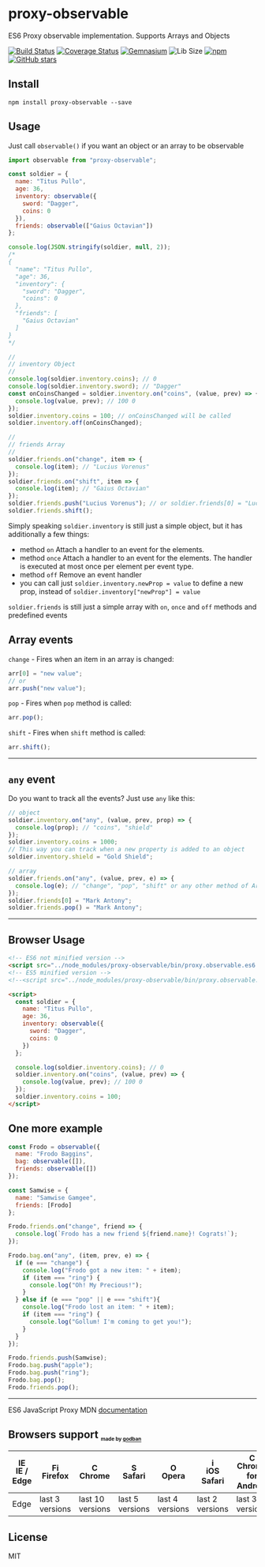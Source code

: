 # proxy-observable
ES6 Proxy observable implementation. Supports Arrays and Objects

[![Build Status](https://travis-ci.org/AntonLapshin/proxy-observable.svg?branch=master)](https://travis-ci.org/AntonLapshin/proxy-observable)
[![Coverage Status](https://coveralls.io/repos/github/AntonLapshin/proxy-observable/badge.svg?branch=master&v=1)](https://coveralls.io/github/AntonLapshin/proxy-observable?branch=master)
[![Gemnasium](https://img.shields.io/gemnasium/mathiasbynens/he.svg)]()
![Lib Size](http://img.badgesize.io/AntonLapshin/proxy-observable/master/bin/proxy.observable.min.js.svg?compression=gzip)
[![npm](https://img.shields.io/npm/dt/proxy-observable.svg)](https://www.npmjs.com/package/proxy-observable)
[![GitHub stars](https://img.shields.io/github/stars/AntonLapshin/proxy-observable.svg?style=social&label=Star)](https://github.com/AntonLapshin/proxy-observable)

## Install

    npm install proxy-observable --save

## Usage

Just call `observable()` if you want an object or an array to be observable

```js
import observable from "proxy-observable";

const soldier = {
  name: "Titus Pullo",
  age: 36,
  inventory: observable({
    sword: "Dagger",
    coins: 0
  }),
  friends: observable(["Gaius Octavian"])
};

console.log(JSON.stringify(soldier, null, 2)); 
/* 
{
  "name": "Titus Pullo",
  "age": 36,
  "inventory": {
    "sword": "Dagger",
    "coins": 0
  },
  "friends": [
    "Gaius Octavian"
  ]
}
*/

//
// inventory Object
//
console.log(soldier.inventory.coins); // 0
console.log(soldier.inventory.sword); // "Dagger"
const onCoinsChanged = soldier.inventory.on("coins", (value, prev) => {
  console.log(value, prev); // 100 0
});
soldier.inventory.coins = 100; // onCoinsChanged will be called
soldier.inventory.off(onCoinsChanged);

//
// friends Array
//
soldier.friends.on("change", item => {
  console.log(item); // "Lucius Vorenus"
});
soldier.friends.on("shift", item => {
  console.log(item); // "Gaius Octavian"
});
soldier.friends.push("Lucius Vorenus"); // or soldier.friends[0] = "Lucius Vorenus"
soldier.friends.shift();
```

Simply speaking `soldier.inventory` is still just a simple object, but it has additionally a few things:

+ method `on` Attach a handler to an event for the elements.
+ method `once` Attach a handler to an event for the elements. The handler is executed at most once per element per event type.
+ method `off` Remove an event handler
+ you can call just `soldier.inventory.newProp = value` to define a new prop, instead of `soldier.inventory["newProp"] = value`

`soldier.friends` is still just a simple array with `on`, `once` and `off` methods and predefined events

## Array events

`change` - Fires when an item in an array is changed:

```js
arr[0] = "new value";
// or
arr.push("new value");
```

`pop` - Fires when `pop` method is called:

```js
arr.pop();
```

`shift` - Fires when `shift` method is called:

```js
arr.shift();
```

---

## `any` event

Do you want to track all the events? Just use `any` like this:

```js
// object
soldier.inventory.on("any", (value, prev, prop) => {
  console.log(prop); // "coins", "shield"
});
soldier.inventory.coins = 1000;
// This way you can track when a new property is added to an object
soldier.inventory.shield = "Gold Shield"; 

// array
soldier.friends.on("any", (value, prev, e) => {
  console.log(e); // "change", "pop", "shift" or any other method of Array
});
soldier.friends[0] = "Mark Antony";
soldier.friends.pop() = "Mark Antony";
```

---

## Browser Usage

```html
<!-- ES6 not minified version -->
<script src="../node_modules/proxy-observable/bin/proxy.observable.es6.js"></script>
<!-- ES5 minified version -->
<!--<script src="../node_modules/proxy-observable/bin/proxy.observable.min.js"></script>-->

<script>
  const soldier = {
    name: "Titus Pullo",
    age: 36,
    inventory: observable({
      sword: "Dagger",
      coins: 0
    })
  };

  console.log(soldier.inventory.coins); // 0
  soldier.inventory.on("coins", (value, prev) => {
    console.log(value, prev); // 100 0
  });
  soldier.inventory.coins = 100;
</script>
```

## One more example

```js
const Frodo = observable({
  name: "Frodo Baggins",
  bag: observable([]),
  friends: observable([])
});

const Samwise = {
  name: "Samwise Gamgee",
  friends: [Frodo]
};

Frodo.friends.on("change", friend => {
  console.log(`Frodo has a new friend ${friend.name}! Cograts!`);
});

Frodo.bag.on("any", (item, prev, e) => {
  if (e === "change") {
    console.log("Frodo got a new item: " + item);
    if (item === "ring") {
      console.log("Oh! My Precious!");
    }
  } else if (e === "pop" || e === "shift"){
    console.log("Frodo lost an item: " + item);
    if (item === "ring") {
      console.log("Gollum! I'm coming to get you!");
    }        
  }
});

Frodo.friends.push(Samwise);
Frodo.bag.push("apple");
Frodo.bag.push("ring");
Frodo.bag.pop();
Frodo.friends.pop();
```

---

ES6 JavaScript Proxy MDN [documentation](https://developer.mozilla.org/en/docs/Web/JavaScript/Reference/Global_Objects/Proxy)

## Browsers support <sub><sup><sub><sub>made by <a href="https://godban.github.io">godban</a></sub></sub></sup></sub>

| [<img src="https://raw.githubusercontent.com/godban/browsers-support-badges/master/src/images/edge.png" alt="IE / Edge" width="16px" height="16px" />](http://godban.github.io/browsers-support-badges/)</br>IE / Edge | [<img src="https://raw.githubusercontent.com/godban/browsers-support-badges/master/src/images/firefox.png" alt="Firefox" width="16px" height="16px" />](http://godban.github.io/browsers-support-badges/)</br>Firefox | [<img src="https://raw.githubusercontent.com/godban/browsers-support-badges/master/src/images/chrome.png" alt="Chrome" width="16px" height="16px" />](http://godban.github.io/browsers-support-badges/)</br>Chrome | [<img src="https://raw.githubusercontent.com/godban/browsers-support-badges/master/src/images/safari.png" alt="Safari" width="16px" height="16px" />](http://godban.github.io/browsers-support-badges/)</br>Safari | [<img src="https://raw.githubusercontent.com/godban/browsers-support-badges/master/src/images/opera.png" alt="Opera" width="16px" height="16px" />](http://godban.github.io/browsers-support-badges/)</br>Opera | [<img src="https://raw.githubusercontent.com/godban/browsers-support-badges/master/src/images/safari-ios.png" alt="iOS Safari" width="16px" height="16px" />](http://godban.github.io/browsers-support-badges/)</br>iOS Safari | [<img src="https://raw.githubusercontent.com/godban/browsers-support-badges/master/src/images/chrome-android.png" alt="Chrome for Android" width="16px" height="16px" />](http://godban.github.io/browsers-support-badges/)</br>Chrome for Android |
| --------- | --------- | --------- | --------- | --------- | --------- | --------- |
| Edge| last 3 versions| last 10 versions| last 5 versions| last 4 versions| last 2 versions| last 3 versions

## License

MIT
